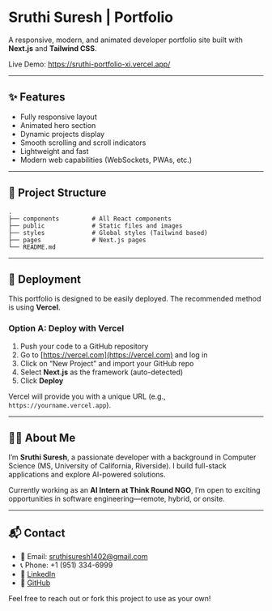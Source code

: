 # Sruthi Suresh | Portfolio

A responsive, modern, and animated developer portfolio site built with **Next.js** and **Tailwind CSS**.

Live Demo: https://sruthi-portfolio-xi.vercel.app/

---

## ✨ Features

- Fully responsive layout
- Animated hero section
- Dynamic projects display
- Smooth scrolling and scroll indicators
- Lightweight and fast
- Modern web capabilities (WebSockets, PWAs, etc.)

---

## 📁 Project Structure

```
.
├── components         # All React components
├── public             # Static files and images
├── styles             # Global styles (Tailwind based)
├── pages              # Next.js pages
└── README.md
```

---

## 🚀 Deployment

This portfolio is designed to be easily deployed. The recommended method is using **Vercel**.

### Option A: Deploy with Vercel

1. Push your code to a GitHub repository
2. Go to [https://vercel.com](https://vercel.com) and log in
3. Click on “New Project” and import your GitHub repo
4. Select **Next.js** as the framework (auto-detected)
5. Click **Deploy**

Vercel will provide you with a unique URL (e.g., `https://yourname.vercel.app`).

---

## 🧑‍💻 About Me

I’m **Sruthi Suresh**, a passionate developer with a background in Computer Science (MS, University of California, Riverside). I build full-stack applications and explore AI-powered solutions.

Currently working as an **AI Intern at Think Round NGO**, I’m open to exciting opportunities in software engineering—remote, hybrid, or onsite.

---

## 📬 Contact

- 📧 Email: sruthisuresh1402@gmail.com
- 📞 Phone: +1 (951) 334-6999
- 🔗 [LinkedIn](https://www.linkedin.com/in/sruthisuresh1402)
- 🐙 [GitHub](https://github.com/sruthisuresh)

Feel free to reach out or fork this project to use as your own!
